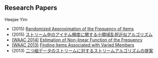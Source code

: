 ## Research Papers
Heejae Yim

- (2015) [Randomized Approximation of the Frequency of Items](https://github.com/heejae-yim/papers/raw/master/files/Randomized_2015.pdf)
- (2015) [ストリーム中のアイテム頻度に関する小領域乱択近似アルゴリズム](https://github.com/heejae-yim/papers/raw/master/files/%E3%82%B9%E3%83%88%E3%83%AA%E3%83%BC%E3%83%A0_2015.pdf)
- [(WAAC 2014)](http://dopal.cs.uec.ac.jp/waac14/program.html) [Estimation of Non-linear Function of the Frequency](https://github.com/heejae-yim/papers/raw/master/files/Estimation_2014.pdf)
- [(WAAC 2013)](http://waac13.appspot.com/program.html) [Finding Items Associated with Varied Members](https://github.com/heejae-yim/papers/raw/master/files/Finding_2013.pdf)
- (2013) [二つ組データのストリームに対するストリームアルゴリズムの提案](https://github.com/heejae-yim/papers/raw/master/files/%E4%BA%8C%E3%81%A4%E7%B5%84_2013.pdf)
